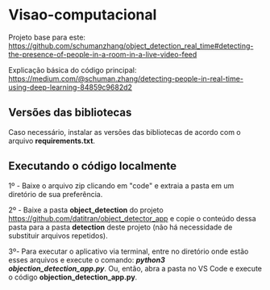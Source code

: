 # Visao-computacional

Projeto base para este: https://github.com/schumanzhang/object_detection_real_time#detecting-the-presence-of-people-in-a-room-in-a-live-video-feed

Explicação básica do código principal: https://medium.com/@schuman.zhang/detecting-people-in-real-time-using-deep-learning-84859c9682d2

## Versões das bibliotecas
Caso necessário, instalar as versões das bibliotecas de acordo com o arquivo **requirements.txt**.

## Executando o código localmente
1º - Baixe o arquivo zip clicando em "code" e extraia a pasta em um diretório de sua preferência.

2º - Baixe a pasta **object_detection** do projeto https://github.com/datitran/object_detector_app e copie o conteúdo dessa pasta para a pasta **detection** deste projeto (não há necessidade de substituir arquivos repetidos).

3º- Para executar o aplicativo via terminal, entre no diretório onde estão esses arquivos e execute o comando: ***python3 objection_detection_app.py***. Ou, então, abra a pasta no VS Code e execute o código **objection_detection_app.py**.
